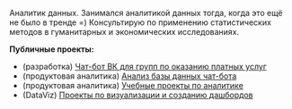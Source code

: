 Аналитик данных. Занимался аналитикой данных тогда, когда это ещё не было в тренде =) Консультирую по применению статистических методов в гуманитарных и экономических исследованиях. 

**Публичные проекты:**
- (разработка) [Чат-бот ВК для групп по оказанию платных услуг](https://github.com/SergeDSX/vk_demo_bot)
- (продуктовая аналитика) [Анализ базы данных чат-бота](https://github.com/SergeDSX/Chatbot_analytics)
- (продуктовая аналитика) [Учебные проекты по аналитике](https://github.com/SergeDSX/Educational_projects)
- (DataViz) [Проекты по визуализации и созданию дашбордов](https://github.com/SergeDSX/Educational_projects/blob/main/Data_viz.md)

<!---
SergeDSX/SergeDSX is a ✨ special ✨ repository because its `README.md` (this file) appears on your GitHub profile.
You can click the Preview link to take a look at your changes.

--->
